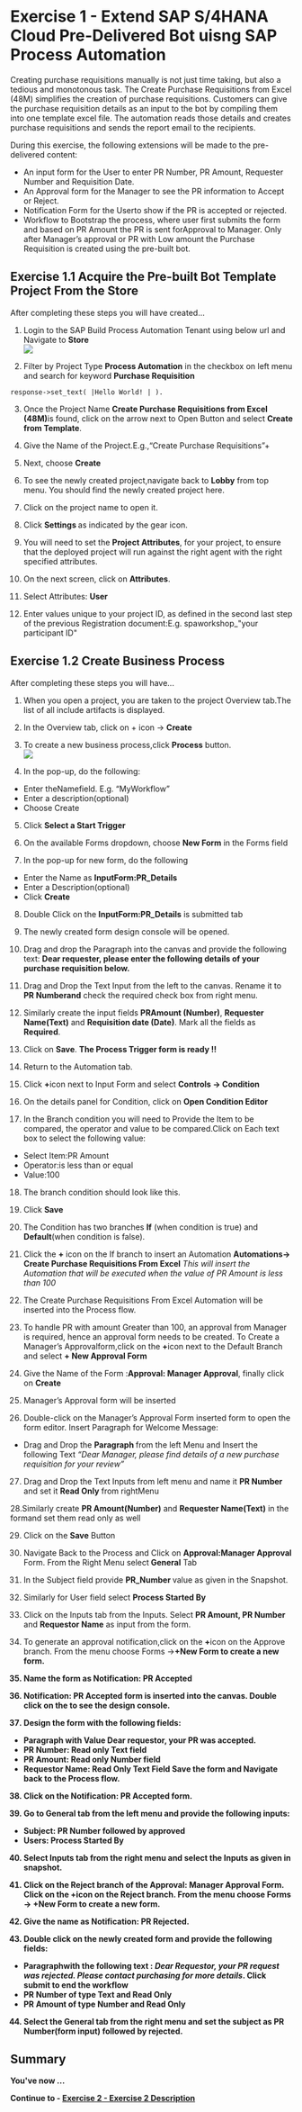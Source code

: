 # Exercise 1 - Extend SAP S/4HANA Cloud Pre-Delivered Bot uisng SAP Process Automation

Creating purchase requisitions manually is not just time taking, but also a tedious and monotonous task. The Create Purchase Requisitions from Excel (48M) simplifies the creation of purchase requisitions. Customers can give the purchase requisition details as an input to the bot by compiling them into one template excel file. The automation reads those details and creates purchase requisitions and sends the report email to the recipients.

During this exercise, the following extensions will be made to the  pre-delivered content:
- An input form for the User to enter PR Number, PR Amount, Requester Number and Requisition Date.
- An Approval form for the Manager to see the PR information to Accept or Reject.
- Notification Form for the Userto show if the PR is accepted or rejected.
- Workflow to Bootstrap the process, where user first submits the form and based on PR Amount the PR is sent forApproval to Manager. Only after Manager’s approval or PR with Low amount the Purchase Requisition is created using the pre-built bot.

## Exercise 1.1 Acquire the Pre-built Bot Template Project From the Store

After completing these steps you will have created...

1. Login to the SAP Build Process Automation Tenant using below url and Navigate to <b>Store</b>
<br>![](/exercises/ex1/images/01_01_0010.png)

2. Filter by Project Type <b>Process Automation</b> in the checkbox on left menu and search for keyword <b>Purchase Requisition</b>
```abap
response->set_text( |Hello World! | ). 
```
3. Once the Project Name <b>Create Purchase Requisitions from Excel (48M)</b>is found, click on the arrow next to Open Button and select <b>Create from Template</b>.

4. Give the Name of the Project.E.g.,“Create Purchase Requisitions”+ <your participant number>

5. Next, choose <b>Create </b>

6. To see the newly created project,navigate back to <b>Lobby</b> from top menu. You should find the newly created project here.
  
7. Click on the project name to open it.
  
8. Click <B>Settings </b> as indicated by the gear icon.
  
9. You will need to set the <b>Project Attributes</b>, for your project, to ensure that the deployed project will run against the right agent with the right specified attributes.
  
10. On the next screen, click on <B>Attributes</b>.
  
11. Select Attributes: <b>User</b>
  
12. Enter values unique to your project ID, as defined in the second last step of the previous Registration document:E.g. spaworkshop_"your participant ID"


## Exercise 1.2 Create Business Process

After completing these steps you will have...

1.	When you open a project, you are taken to the project Overview tab.The list of all include artifacts is displayed.

2.	In the Overview tab, click on + icon -> <b>Create</b> 
  
3. To create a new business process,click <b>Process</b> button.
<br>![](/exercises/ex1/images/01_02_0010.png)
  
4. In the pop-up, do the following:
  - Enter theNamefield. E.g. “MyWorkflow”
  - Enter a description(optional)
  - Choose Create
  
5. Click <b>Select a Start Trigger</b>
  
6. On the available Forms dropdown, choose <b>New Form</b> in the Forms field
  
7. In the pop-up for new form, do the following
  - Enter the Name as <b>InputForm:PR_Details</b>
  - Enter a Description(optional)
  - Click <b>Create</b>
  
 8. Double Click on the <b>InputForm:PR_Details</b> is submitted tab
  
 9. The newly created form design console will be opened.
  
 10. Drag and drop the Paragraph into the canvas and provide the following text:
  <b>Dear requester, please enter the following details of your purchase requisition below.</b>
  
 11. Drag and Drop the Text Input from the left to the canvas. Rename it to <b>PR Numberand</b> check the required check box from right menu.
  
 12. Similarly create the input fields <b>PRAmount (Number)</b>, <b>Requester Name(Text)</b> and <b>Requisition date (Date)</b>. Mark all the fields as <b>Required</b>.
  
 13. Click on <b>Save</b>. <b>The Process Trigger form is ready !!</b>
  
 14. Return to the Automation tab.
  
 15. Click <b>+</b>icon next to Input Form and select <b>Controls -> Condition</b>
  
 16. On the details panel for Condition, click on <b>Open Condition Editor</b>
  
 17. In the Branch condition you will need to Provide the Item to be compared, the operator and value to be compared.Click on Each text box to select the following value:
  - Select Item:PR Amount
  - Operator:is less than or equal
  - Value:100
  
 18. The branch condition should look like this.
  
 19. Click <B>Save</b>
  
 20. The Condition has two branches <b>If</b> (when condition is true) and <b>Default</b>(when condition is false). 
  
 21. Click the <B>+</b> icon on the If branch to insert an Automation <B>Automations-> Create Purchase Requisitions From Excel</b> 
  <i>This will insert the Automation that will be executed when the value of PR Amount is less than 100</i>
  
 22. The Create Purchase Requisitions From Excel Automation will be inserted into the Process flow.
 
 23. To handle PR with amount Greater than 100, an approval from Manager is required, hence an approval form needs to be created.
 To Create a Manager’s Approvalform,click on the <B>+</b>icon next to the Default Branch and select <b>+ New Approval Form</b>
 
 24. Give the Name of the Form :<B>Approval: Manager Approval</b>, finally click on <b>Create</b>
 
 25. Manager’s Approval form will be inserted
 
 26. Double-click on the Manager’s Approval Form inserted form to open the form editor.
 Insert Paragraph for Welcome Message:
 - Drag and Drop the <b>Paragraph </b>from the left Menu and Insert the following Text <i>“Dear Manager, please find details of a new purchase requisition for your review”</i>
  
 27. Drag and Drop the Text Inputs from left menu and name it <B>PR Number</b> and set it <b>Read Only</b> from rightMenu
  
 28.Similarly create <b>PR Amount(Number)</b> and <b>Requester Name(Text)</b> in the formand set them read only as well
  
 29. Click on the <b>Save</b> Button
  
 30. Navigate Back to the Process and Click on <b>Approval:Manager Approval</b> Form. From the Right Menu select<b> General</b> Tab
  
 31. In the Subject field provide <b>PR_Number </b>value as given in the Snapshot.  
  
 32. Similarly for User field  select <b>Process Started By</b>
  
 33. Click on the Inputs tab from the Inputs. Select <b>PR Amount, PR Number </b>and <b>Requestor Name</b> as input from the form.
  
 34. To generate an approval notification,click on the <b>+</b>icon on the Approve branch. From the menu choose Forms -><b>+New Form <b> to create a new form. 
  
 35. Name the form as <b>Notification: PR Accepted</b>
  
 36. <b>Notification: PR Accepted</b> form is inserted into the canvas. <b>Double click</b> on the to see the design console.
  
 37. Design the form with the following fields:
  - Paragraph with Value <b>Dear requestor, your PR was accepted.</b>
  - <b>PR Number</b>: Read only Text field
  - <b>PR Amount</b>: Read only Number field
  - <b>Requestor Name</b>: Read Only Text Field
  Save the form and Navigate back to the Process flow.
  
  38. Click on the <b>Notification: PR Accepted</b> form.
  
  39. Go to General tab from the left menu and provide the following inputs:
  - Subject: <b>PR Number followed by approved</b>
  - Users: <b>Process Started By</b>
  
  40. Select Inputs tab from the right menu and select the Inputs as given in snapshot.
  
  41. Click on the <b>Reject</b> branch of the <b>Approval: Manager</b> Approval Form. Click on the <b>+</b>icon on the Reject branch. From the menu choose <b>Forms -> +New Form</b> to create a new form.
  
  42. Give the name as <b>Notification: PR Rejected</b>.
  
  43. Double click on the newly created form and provide the following fields:
  - Paragraphwith the following text : <i>Dear Requestor, your PR request was rejected. Please contact purchasing for more details</i>. Click submit to end the workflow
  - <b>PR Number</b> of type Text and Read Only
  - <b>PR Amount</b> of type Number and Read Only
  
  44. Select the General tab from the right menu and set the subject as <b>PR Number(form input)</b> followed by<b> rejected</b>.


## Summary

You've now ...

Continue to - [Exercise 2 - Exercise 2 Description](../ex2/README.md)

